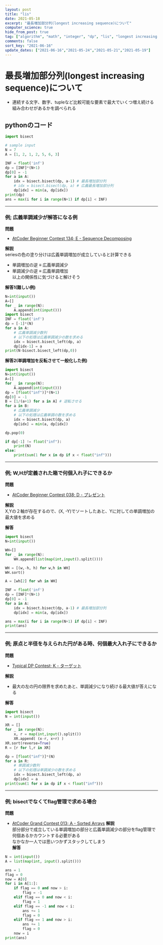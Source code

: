 ```yaml
---
layout: post
title: "lis"
date: 2021-05-18
excerpt: "最長増加部分列(longest increasing sequence)について"
computer_science: true
hide_from_post: true
tag: ["algorithm", "math", "integer", "dp", "lis", "longest increasing sequence"]
comments: false
sort_key: "2021-06-16"
update_dates: ["2021-06-16","2021-05-24","2021-05-21","2021-05-19"]
---
```


# 最長増加部分列(longest increasing sequence)について
 - 連続する文字、数字、tupleなど比較可能な要素で最大でいくつ増え続ける組み合わせがあるかを調べられる

## pythonのコード

```python
import bisect

# sample input
N = 7
A = [1, 2, 1, 2, 5, 6, 3]

INF = float('inf')
dp = [INF]*(N+1)
dp[0] = -1
for a in A:
    idx = bisect.bisect(dp, a-1) # 最長増加部分列
	# idx = bisect.bisect(dp, a) # 広義最長増加部分列
    dp[idx] = min(a, dp[idx])
print(dp)
ans = max(i for i in range(N+1) if dp[i] < INF)
```


---

### 例; 広義単調減少が解答になる例
**問題**  
 - [AtCoder Beginner Contest 134; E - Sequence Decomposing](https://atcoder.jp/contests/abc134/tasks/abc134_e)  

**解説**  
seriesの色の塗り分けは広義単調増加が成立していると計算できる  
 - 単調増加の逆 ≡ 広義単調減少  
 - 単調減少の逆 ≡ 広義単調増加  
以上の関係性に気づけると解けそう

**解答1(難しい例)**  

```python
N=int(input())
A=[]
for _ in range(N):
    A.append(int(input()))
import bisect
INF = float('inf')
dp = [-1]*(N)
for a in A:
    # 広義単調減少数列
    # 以下の処理は広義単調減少の数を求める
    idx = bisect.bisect_left(dp, a)
    dp[idx-1] = a
print(N-bisect.bisect_left(dp,0))
```

**解答2(単調増加を反転させて一般化した例)**  

```python
import bisect
N=int(input())
A=[]
for _ in range(N):
    A.append(int(input()))
dp = [float("inf")]*(N+1)
dp[0] = -1
B = [1/(a+1) for a in A] # 逆転させる
for a in B:
    # 広義単調減少
    # 以下の処理は広義単調の数を求める
    idx = bisect.bisect(dp, a)
    dp[idx] = min(a, dp[idx])

dp.pop(0)

if dp[-1] != float("inf"):
    print(N)
else:
    print(sum(1 for x in dp if x < float("inf")))
```

---

### 例; W,Hが定義された箱で何個入れ子にできるか
**問題**  
 - [AtCoder Beginner Contest 038; D - プレゼント](https://atcoder.jp/contests/abc038/tasks/abc038_d)

**解説**  
X,Yの２軸が存在するので、(X, -Y)でソートしたあと、Yに対しての単調増加の最大値を求める  

**解答**  

```python
import bisect
N=int(input())

WH=[]
for _ in range(N):
    WH.append(list(map(int,input().split())))

WH = [(w,-h, h) for w,h in WH]
WH.sort()

A = [wh[2] for wh in WH]

INF = float('inf')
dp = [INF]*(N+1)
dp[0] = -1
for a in A:
    idx = bisect.bisect(dp, a-1) # 最長増加部分列
    dp[idx] = min(a, dp[idx])

ans = max(i for i in range(N+1) if dp[i] < INF)
print(ans)
```

---

### 例; 原点と半径を与えられた円がある時、何個最大入れ子にできるか

**問題**  
 - [Typical DP Contest; K - ターゲット](https://atcoder.jp/contests/tdpc/tasks/tdpc_target)

**解説**  
 - 最大の左の円の限界を求めたあと、単調減少になり続ける最大値が答えになる

**解答**  

```python
import bisect
N = int(input())

XR = []
for _ in range(N):
    x, r = map(int,input().split())
    XR.append( (x-r, x+r) )
XR.sort(reverse=True)
R = [r for l,r in XR]

dp = [float("inf")]*(N)
for a in R:
    # 単調減少数列
    # 以下の処理は単調減少の数を求める
    idx = bisect.bisect_left(dp, a)
    dp[idx] = a
print(sum(1 for x in dp if x < float("inf")))
```


---

### 例; bisectでなくてflag管理で求める場合
**問題**  
 - [AtCoder Grand Contest 013; A - Sorted Arrays](https://atcoder.jp/contests/agc013/tasks/agc013_a)
**解説**  
部分部分で成立している単調増加の部分と広義単調減少の部分をflag管理で何個あるかカウントする必要がある  
なかなか一人では思いつかずスタックしてしまう  
**解答**  

```python
N = int(input())
A = list(map(int, input().split()))

ans = 1
flag = 0
now = A[0]
for i in A[1:]:
    if flag == 0 and now > i:
        flag = -1
    elif flag == 0 and now < i:
        flag = 1
    elif flag == -1 and now < i:
        ans += 1
        flag = 0
    elif flag == 1 and now > i:
        ans += 1
        flag = 0
    now = i
print(ans)
```
